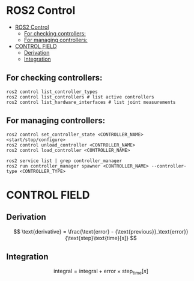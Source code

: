 # ROS2 Control

- [ROS2 Control](#ros2-control)
  - [For checking controllers:](#for-checking-controllers)
  - [For managing controllers:](#for-managing-controllers)
- [CONTROL FIELD](#control-field)
  - [Derivation](#derivation)
  - [Integration](#integration)

## For checking controllers:
```
ros2 control list_controller_types
ros2 control list_controllers # list active controllers
ros2 control list_hardware_interfaces # list joint measurements
```

## For managing controllers:
```
ros2 control set_controller_state <CONTROLLER_NAME> <start/stop/configure>
ros2 control unload_controller <CONTROLLER_NAME>
ros2 control load_controller <CONTROLLER_NAME>

ros2 service list | grep controller_manager
ros2 run controller_manager spawner <CONTROLLER_NAME> --controller-type <CONTROLLER_TYPE>
```

# CONTROL FIELD

## Derivation
$$
\text{derivative} = \frac{\text{error} - {\text{previous}}_\text{error}} {\text{step}\text{time}[s]}
$$

## Integration
$$
\text{integral} = \text{integral} + \text{error} \times {\text{step}}_{\text{time}}[s]
$$
